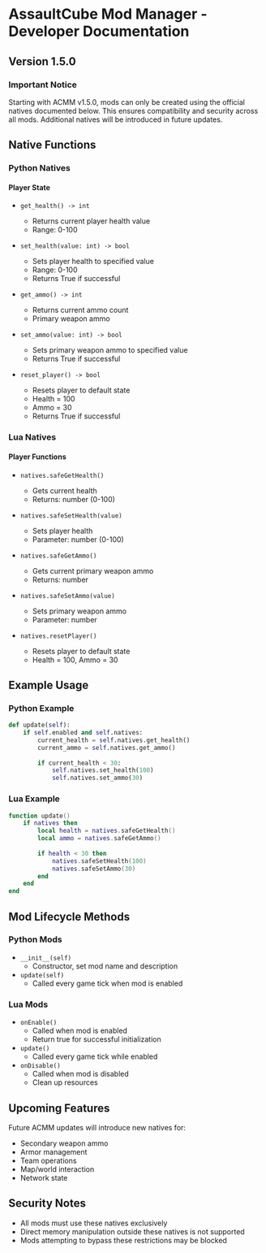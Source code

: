 # AssaultCube Mod Manager - Developer Documentation
## Version 1.5.0

### Important Notice
Starting with ACMM v1.5.0, mods can only be created using the official natives documented below. This ensures compatibility and security across all mods. Additional natives will be introduced in future updates.

## Native Functions

### Python Natives

#### Player State
- `get_health() -> int`
  - Returns current player health value
  - Range: 0-100

- `set_health(value: int) -> bool`
  - Sets player health to specified value
  - Range: 0-100
  - Returns True if successful

- `get_ammo() -> int`
  - Returns current ammo count
  - Primary weapon ammo

- `set_ammo(value: int) -> bool`
  - Sets primary weapon ammo to specified value
  - Returns True if successful

- `reset_player() -> bool`
  - Resets player to default state
  - Health = 100
  - Ammo = 30
  - Returns True if successful

### Lua Natives

#### Player Functions
- `natives.safeGetHealth()`
  - Gets current health
  - Returns: number (0-100)

- `natives.safeSetHealth(value)`
  - Sets player health
  - Parameter: number (0-100)

- `natives.safeGetAmmo()`
  - Gets current primary weapon ammo
  - Returns: number

- `natives.safeSetAmmo(value)`
  - Sets primary weapon ammo
  - Parameter: number

- `natives.resetPlayer()`
  - Resets player to default state
  - Health = 100, Ammo = 30

## Example Usage

### Python Example
```python
def update(self):
    if self.enabled and self.natives:
        current_health = self.natives.get_health()
        current_ammo = self.natives.get_ammo()
        
        if current_health < 30:
            self.natives.set_health(100)
            self.natives.set_ammo(30)
```

### Lua Example
```lua
function update()
    if natives then
        local health = natives.safeGetHealth()
        local ammo = natives.safeGetAmmo()
        
        if health < 30 then
            natives.safeSetHealth(100)
            natives.safeSetAmmo(30)
        end
    end
end
```

## Mod Lifecycle Methods

### Python Mods
- `__init__(self)`
  - Constructor, set mod name and description
- `update(self)`
  - Called every game tick when mod is enabled

### Lua Mods
- `onEnable()`
  - Called when mod is enabled
  - Return true for successful initialization
- `update()`
  - Called every game tick while enabled
- `onDisable()`
  - Called when mod is disabled
  - Clean up resources

## Upcoming Features
Future ACMM updates will introduce new natives for:
- Secondary weapon ammo
- Armor management
- Team operations
- Map/world interaction
- Network state

## Security Notes
- All mods must use these natives exclusively
- Direct memory manipulation outside these natives is not supported
- Mods attempting to bypass these restrictions may be blocked
